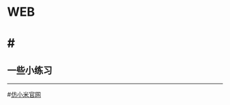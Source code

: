 # WEB
#<h2>一些小练习</h2><hr/>
===================================
#<a href="http://misliu.github.io/web/xiaomi/index.html">仿小米官网</a>
